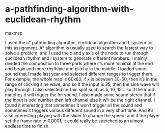 # a-pathfinding-algorithm-with-euclidean-rhythm
maxmsp

 I used the a* pathfinding algorithm, euclidean algorithm and L system for this assignment. A* algorithm is usually used to search the fastest way to solve a problem, and I used the x and y axis of the node to run through euclidean rhythm and l system to generate different numbers. I mainly divided the composition to three parts where it’s more minimal at the end and begin and more rhythmic and glitchy in the middle. 
  I loaded some sound that I made last year and selected different ranges to trigger them. For example, the whole map is 60x60, if x is between 30-50, then it’s in the range of clicking sine wave, and so if the input is 35, then the sine wave will play through. I also selected certain spot such as 5, 10, 15… so if the input matches it will trigger the fm sound. I also made some sound stereo that if the input is odd number then left channel else it will be the right channel.
 I found it interesting that sometimes it won’t trigger all the sound and sometimes it triggers various different sound in a very short time. And it’s also interesting playing with the slider to change the speed, and if the player set the frame rate to 0.0001, it could really be stretched to an almost endless time to finish.
